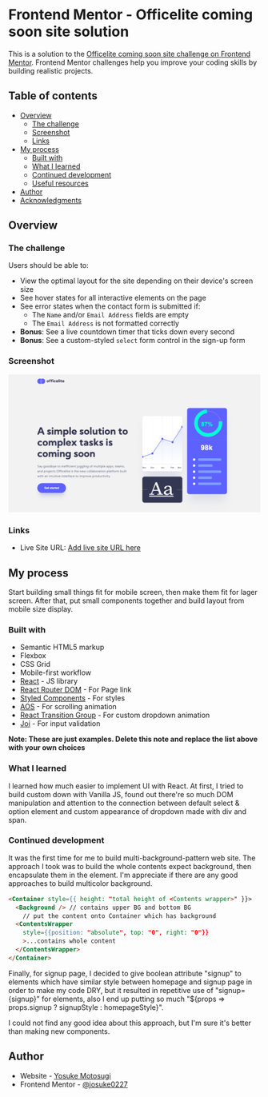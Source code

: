 # Frontend Mentor - Officelite coming soon site solution

This is a solution to the [Officelite coming soon site challenge on Frontend Mentor](https://www.frontendmentor.io/challenges/officelite-coming-soon-site-M4DIPNz8g). Frontend Mentor challenges help you improve your coding skills by building realistic projects.

## Table of contents

- [Overview](#overview)
  - [The challenge](#the-challenge)
  - [Screenshot](#screenshot)
  - [Links](#links)
- [My process](#my-process)
  - [Built with](#built-with)
  - [What I learned](#what-i-learned)
  - [Continued development](#continued-development)
  - [Useful resources](#useful-resources)
- [Author](#author)
- [Acknowledgments](#acknowledgments)

## Overview

### The challenge

Users should be able to:

- View the optimal layout for the site depending on their device's screen size
- See hover states for all interactive elements on the page
- See error states when the contact form is submitted if:
  - The `Name` and/or `Email Address` fields are empty
  - The `Email Address` is not formatted correctly
- **Bonus**: See a live countdown timer that ticks down every second
- **Bonus**: See a custom-styled `select` form control in the sign-up form

### Screenshot

![](./screenshot.jpg)

### Links

- Live Site URL: [Add live site URL here](https://hungry-edison-c89544.netlify.app/)

## My process

Start building small things fit for mobile screen,
then make them fit for lager screen.
After that, put small components together
and build layout from mobile size display.

### Built with

- Semantic HTML5 markup
- Flexbox
- CSS Grid
- Mobile-first workflow
- [React](https://reactjs.org/) - JS library
- [React Router DOM](https://reactrouter.com/web/guides/quick-start) - For Page link
- [Styled Components](https://styled-components.com/) - For styles
- [AOS](https://michalsnik.github.io/aos/) - For scrolling animation
- [React Transition Group](https://reactcommunity.org/react-transition-group/) - For custom dropdown animation
- [Joi](https://joi.dev/api/?v=17.4.0) - For input validation

**Note: These are just examples. Delete this note and replace the list above with your own choices**

### What I learned

I learned how much easier to implement UI with React.
At first, I tried to build custom down with Vanilla JS,
found out there're so much DOM manipulation and attention
to the connection between default select & option element and
custom appearance of dropdown made with div and span.

### Continued development

It was the first time for me to build
multi-background-pattern web site.
The approach I took was to build the whole contents expect
background, then encapsulate them in the element.
I'm appreciate if there are any good approaches to
build multicolor background.

```html
<Container style={{ height: "total height of <Contents wrapper>" }}>
  <Background /> // contains upper BG and bottom BG
    // put the content onto Container which has background
  <ContentsWrapper
    style={{position: "absolute", top: "0", right: "0"}}
    >...contains whole content
  </ContentsWrapper>
</Container>
```

Finally, for signup page, I decided to give boolean attribute
"signup" to elements which have similar style between
homepage and signup page in order to make my code DRY,
but it resulted in repetitive use of "signup={signup}"
for elements, also I end up putting so much
"${props => props.signup ? signupStyle : homepageStyle}".

I could not find any good idea about this approach,
but I'm sure it's better than making new components.

## Author

- Website - [Yosuke Motosugi](https://www.yosukemotosugi.com)
- Frontend Mentor - [@josuke0227](https://www.frontendmentor.io/profile/josuke0227)
